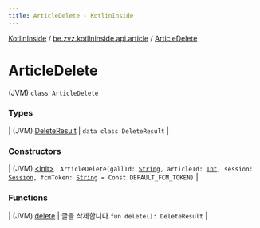 ```yaml
---
title: ArticleDelete - KotlinInside
---
```


[KotlinInside](../../index.html) / [be.zvz.kotlininside.api.article](../index.html) / [ArticleDelete](./index.html)

# ArticleDelete

(JVM) `class ArticleDelete`

### Types

| (JVM) [DeleteResult](-delete-result/index.html) | `data class DeleteResult` |

### Constructors

| (JVM) [&lt;init&gt;](-init-.html) | `ArticleDelete(gallId: `[`String`](https://kotlinlang.org/api/latest/jvm/stdlib/kotlin/-string/index.html)`, articleId: `[`Int`](https://kotlinlang.org/api/latest/jvm/stdlib/kotlin/-int/index.html)`, session: `[`Session`](../../be.zvz.kotlininside.session/-session/index.html)`, fcmToken: `[`String`](https://kotlinlang.org/api/latest/jvm/stdlib/kotlin/-string/index.html)` = Const.DEFAULT_FCM_TOKEN)` |

### Functions

| (JVM) [delete](delete.html) | 글을 삭제합니다.`fun delete(): DeleteResult` |

